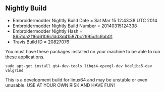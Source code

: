 
Nightly Build
------------------------------

* Embroidermodder Nightly Build Date = Sat Mar 15 12:43:38 UTC 2014
* Embroidermodder Nightly Build Number = 20140315124338
* Embroidermodder Nightly Hash = [8651da2f16d6106c1dd3d41587bc2995d1c9ab01](https://github.com/Embroidermodder/Embroidermodder/commit/8651da2f16d6106c1dd3d41587bc2995d1c9ab01)
* Travis Build ID = [20827076](https://travis-ci.org/Embroidermodder/Embroidermodder/builds/20827076)

You must have these packages installed on your machine to be able to run these applications.
```
sudo apt-get install qt4-dev-tools libqt4-opengl-dev kdelibs5-dev valgrind
```

This is a development build for linux64 and may be unstable or even unusable.
USE AT YOUR OWN RISK AND HAVE FUN!

